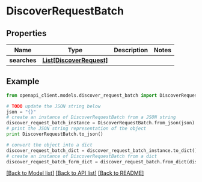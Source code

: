 # DiscoverRequestBatch


## Properties
Name | Type | Description | Notes
------------ | ------------- | ------------- | -------------
**searches** | [**List[DiscoverRequest]**](DiscoverRequest.md) |  | 

## Example

```python
from openapi_client.models.discover_request_batch import DiscoverRequestBatch

# TODO update the JSON string below
json = "{}"
# create an instance of DiscoverRequestBatch from a JSON string
discover_request_batch_instance = DiscoverRequestBatch.from_json(json)
# print the JSON string representation of the object
print DiscoverRequestBatch.to_json()

# convert the object into a dict
discover_request_batch_dict = discover_request_batch_instance.to_dict()
# create an instance of DiscoverRequestBatch from a dict
discover_request_batch_form_dict = discover_request_batch.from_dict(discover_request_batch_dict)
```
[[Back to Model list]](../README.md#documentation-for-models) [[Back to API list]](../README.md#documentation-for-api-endpoints) [[Back to README]](../README.md)


